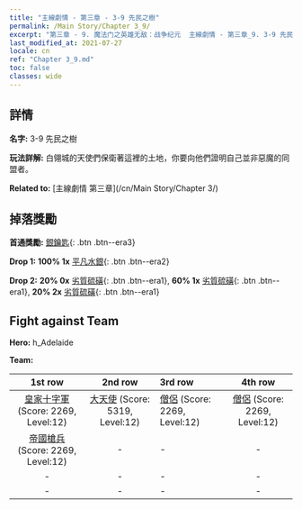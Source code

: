```yaml
---
title: "主線劇情 - 第三章 - 3-9 先民之樹"
permalink: /Main Story/Chapter 3_9/
excerpt: "第三章 - 9. 魔法门之英雄无敌：战争纪元  主線劇情 - 第三章_9. 3-9 先民之樹"
last_modified_at: 2021-07-27
locale: cn
ref: "Chapter 3_9.md"
toc: false
classes: wide
---
```


## 詳情

 **名字:** 3-9 先民之樹

 **玩法詳解:** 白翎城的天使們保衛著這裡的土地，你要向他們證明自己並非惡魔的同盟者。

 **Related to:** [主線劇情 第三章](/cn/Main Story/Chapter 3/)

## 掉落獎勵

 **首通獎勵:** [銀鑰匙](/cn/Items/con_693/){: .btn .btn--era3}

 **Drop 1:** **100% 1x** [平凡水銀](/cn/Items/mat_8/){: .btn .btn--era2}

 **Drop 2:** **20% 0x** [劣質硫磺](/cn/Items/mat_3/){: .btn .btn--era1}, **60% 1x** [劣質硫磺](/cn/Items/mat_3/){: .btn .btn--era1}, **20% 2x** [劣質硫磺](/cn/Items/mat_3/){: .btn .btn--era1}


## Fight against Team
 **Hero:** h_Adelaide

 **Team:**


  | 1st row | 2nd row | 3rd row | 4th row |
  |:----:|:----:|:----|:----:|
  | [皇家十字軍](/cn/units/Swordsman/) (Score: 2269, Level:12)  | [大天使](/cn/units/Angel/) (Score: 5319, Level:12)  | [僧侶](/cn/units/Monk/) (Score: 2269, Level:12)  | [僧侶](/cn/units/Monk/) (Score: 2269, Level:12)  |
  | [帝國槍兵](/cn/units/Pikeman/) (Score: 2269, Level:12)  | - | - | - |
  | - | - | - | - |
  | - | - | - | - |


